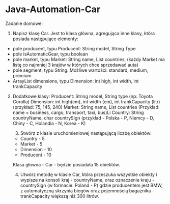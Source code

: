 # Java-Automation-Car

Zadanie domowe:
1. Napisz klasę Car. Jest to klasa główna, agregująca inne klasy, która posiada następujące elementy:
- pole producent, typu Producent: String model, String Type
- pole isAutomaticGear, typu boolean
- pole market, typu Market: String name, List<Country> countries, (każdy Market ma listę co najmniej 3 krajów w których chce sprzedawać auta)
- pole segment, typu String. Możliwe wartości: standard, medium, premium
- ArrayList dimensions, typu Dimension: int high, int width, int trankCapacity
 
2. Dodatkowe klasy: 
    Producent: String model, String type (np: Toyota Corolla)
    Dimension: int high(cm), int width (cm), int trankCapacity (litr) (przykład: 75, 145, 240)
    Market: String name, List<Country> countries (Przykład: name = business, cargo, transport, taxi, bus)Li
    Country: String countryName, char countrySign (przykład - Polska - P, Niemcy - D, Chiny - C, Holandia - N, Korea - K)
    
    
    3. Stwórz z klasie uruchomieniowej następującą liczbę obiektów:
    
    - Country - 5
    - Market - 5
    - Dimension - 10
    - Producent - 10
    
    Klasa głowna - Car - będzie posiadała 15 obiektów. 
    
    4. Utwórz metodę w klasie Car, która przeszuka wszystkie obiekty i wypisze na konsoli kraj - countryName, oraz oznaczenie kraju - countrySign (w formacie: Poland - P) 
    gdzie producentem jest BMW, z automatyczną skrzynią biegów oraz pojemnością bagażnika - trankCapacity większą niż 300 litrów.
